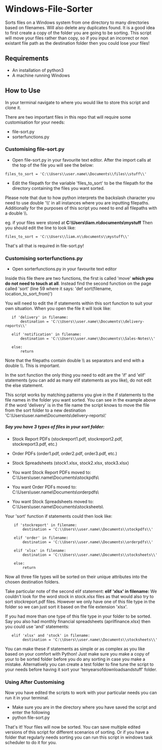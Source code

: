 # Windows-File-Sorter
Sorts files on a Windows system from one directory to many directories based on filenames. Will also delete any duplicates found.
It is a good idea to first create a copy of the folder you are going to be sorting. This script will move your files rather than copy, so if you input an incorrect
or non existant file path as the destination folder then you could lose your files!

## Requirements
- An installation of python3
- A machine running Windows

## How to Use
In your terminal navigate to where you would like to store this script and clone it.

There are two important files in this repo that will require some customisation for your needs:
- file-sort.py
- sorterfunctions.py

### Customising file-sort.py

- Open file-sort.py in your favourite text editor. After the import calls at the top of the file you will see the below:

```Directory containing files to be moved. Use double \\ and end with double \\
files_to_sort = 'C:\\Users\\user.name\\Documents\\files\\stuff\\'
```

- Edit the filepath for the variable 'files_to_sort' to be the filepath for the directory containing the files you want sorted. 

Please note that due to how python interprets the backslash character you need to use double '\\\\' in all instances where you are inputting filepaths.
Additionally for the purposes of this script you need to end all filepaths with a double \\\\.

eg. if your files were stored at <b>C:\Users\liam.n\documents\mystuff</b>
Then you should edit the line to look like:
```
files_to_sort = 'C:\\Users\\liam.n\\documents\\mystuff\\'
```

That's all that is required in file-sort.py!


### Customising sorterfunctions.py

- Open sorterfunctions.py in your favourite text editor

Inside this file there are two functions, the first is called 'move' <b>which you do not need to touch at all</b>.
Instead find the second function on the page called 'sort' (line 59 where it says: 'def sort(filename, location_to_sort_from)')

You will need to edit the if statements within this sort function to suit your own situation. When you open the file it will look like:

```# All conditions for moving files to appropriate directory
   if 'delivery' in filename:
       destination = 'C:\\Users\\user.name\\Documents\\delivery-reports\\'

   elif 'notification' in filename:
       destination = 'C:\\Users\\user.name\\Documents\\Sales-Notes\\'

   else:
       return
```

Note that the filepaths contain double \\\\ as separators and end with a double \\\\. This is important.


In the sort function the only thing you need to edit are the 'if' and 'elif' statements (you can add as many elif statements as you like), do not edit the else statement.

This script works by matching patterns you give in the if statements to the file names in the folder you want sorted. You can see in the example above if the word 'delivery'
is in the file name the script knows to move the file from the sort folder to a new destination 'C:\\Users\\user.name\\Documents\\delivery-reports\\'

##### Say you have 3 types of files in your sort folder:
- Stock Report PDFs (stockreport1.pdf, stockreport2.pdf, stockreport3.pdf, etc.)
- Order PDFs (order1.pdf, order2.pdf, order3.pdf, etc.) 
- Stock Spreadsheets (stock1.xlsx, stock2.xlsx, stock3.xlsx)

- You want Stock Report PDFs moved to: C:\\Users\\user.name\\Documents\\stockpdfs\\
- You want Order PDFs moved to: C:\\Users\\user.name\\Documents\\orderpdfs\\
- You want Stock Spreadsheets moved to: C:\\Users\\user.name\\Documents\\stocksheets\\

Your 'sort' function if statements could then look like:

``` # All conditions for moving files to appropriate directory
    if 'stockreport' in filename:
        destination = 'C:\\Users\\user.name\\Documents\\stockpdfs\\'

    elif 'order' in filename:
        destination = 'C:\\Users\\user.name\\Documents\\orderpdfs\\'
        
    elif 'xlsx' in filename:
        destination = 'C:\\Users\\user.name\\Documents\\stocksheets\\'   

    else:
        return
```

Now all three file types will be sorted on their unique attributes into the chosen destination folders. 

Take particular note of the second elif statement: <b>elif 'xlsx' in filename:</b>
We couldn't look for the word stock in stock.xlsx files as that would also try to sort stockreport.pdf files.
However we only have one of this file type in the folder so we can just sort it based on the file extension 'xlsx'.

If you had more than one type of this file type in your folder to be sorted. Say you also had monthly financial spreadsheets (aprilfinance.xlsx) 
then you could use 'and' statements:

``` 
   elif 'xlsx' and 'stock' in filename:
        destination = 'C:\\Users\\user.name\\Documents\\stocksheets\\'   
```

You can make these if statements as simple or as complex as you like based on your comfort with Python! Just make sure you make a copy of your 
to be sorted folder before you do any sorting in case you make a mistake. Alternatively you can create a test folder to fine tune the script to your needs
before having it sort your 'tenyearsofdownloadsandstuff' folder.

### Using After Customising
Now you have edited the scripts to work with your particular needs you can run it in your terminal.

- Make sure you are in the directory where you have saved the script and enter the following
- python file-sort.py

That's it! Your files will now be sorted. You can save multiple edited versions of this script for different scenarios of sorting. 
Or if you have a folder that regularly needs sorting you can run this script in windows task scheduler to do it for you.
